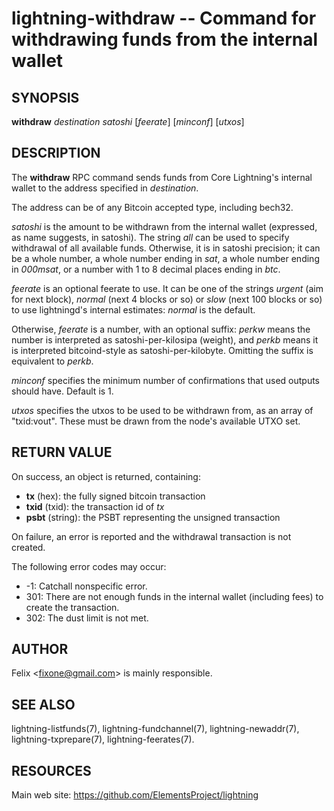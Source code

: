 lightning-withdraw -- Command for withdrawing funds from the internal wallet
============================================================================

SYNOPSIS
--------

**withdraw** *destination* *satoshi* [*feerate*] [*minconf*] [*utxos*]

DESCRIPTION
-----------

The **withdraw** RPC command sends funds from Core Lightning's internal
wallet to the address specified in *destination*.

The address can be of any Bitcoin accepted type, including bech32.

*satoshi* is the amount to be withdrawn from the internal wallet
(expressed, as name suggests, in satoshi). The string *all* can be used
to specify withdrawal of all available funds. Otherwise, it is in
satoshi precision; it can be a whole number, a whole number ending in
*sat*, a whole number ending in *000msat*, or a number with 1 to 8
decimal places ending in *btc*.

*feerate* is an optional feerate to use. It can be one of the strings
*urgent* (aim for next block), *normal* (next 4 blocks or so) or *slow*
(next 100 blocks or so) to use lightningd's internal estimates: *normal*
is the default.

Otherwise, *feerate* is a number, with an optional suffix: *perkw* means
the number is interpreted as satoshi-per-kilosipa (weight), and *perkb*
means it is interpreted bitcoind-style as satoshi-per-kilobyte. Omitting
the suffix is equivalent to *perkb*.

*minconf* specifies the minimum number of confirmations that used
outputs should have. Default is 1.

*utxos* specifies the utxos to be used to be withdrawn from, as an array
of "txid:vout". These must be drawn from the node's available UTXO set.

RETURN VALUE
------------

[comment]: # (GENERATE-FROM-SCHEMA-START)
On success, an object is returned, containing:

- **tx** (hex): the fully signed bitcoin transaction
- **txid** (txid): the transaction id of *tx*
- **psbt** (string): the PSBT representing the unsigned transaction

[comment]: # (GENERATE-FROM-SCHEMA-END)

On failure, an error is reported and the withdrawal transaction is not
created.

The following error codes may occur:
- -1: Catchall nonspecific error.
- 301: There are not enough funds in the internal wallet (including
fees) to create the transaction.
- 302: The dust limit is not met.

AUTHOR
------

Felix <<fixone@gmail.com>> is mainly responsible.

SEE ALSO
--------

lightning-listfunds(7), lightning-fundchannel(7), lightning-newaddr(7),
lightning-txprepare(7), lightning-feerates(7).

RESOURCES
---------

Main web site: <https://github.com/ElementsProject/lightning>

[comment]: # ( SHA256STAMP:57a5a6255500599f39425df668368601f24c95e09b7f0174662d7fba54f05374)
